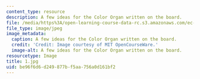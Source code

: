 ```yaml
---
content_type: resource
description: A few ideas for the Color Organ written on the board.
file: /media/https%3A/open-learning-course-data-rc.s3.amazonaws.com/ec-s06-practical-electronics-fall-2004/be96f6d6d249877bf5aa756a0d161bf2_1.jpg
file_type: image/jpeg
image_metadata:
  caption: A few ideas for the Color Organ written on the board.
  credit: 'Credit: Image courtesy of MIT OpenCourseWare.'
  image-alt: A few ideas for the Color Organ written on the board.
resourcetype: Image
title: 1.jpg
uid: be96f6d6-d249-877b-f5aa-756a0d161bf2
---
```

